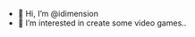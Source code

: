 - 👋 Hi, I’m @idimension
- 👀 I’m interested in create some video games..

<!---
idimension18/idimension18 is a ✨ special ✨ repository because its `README.md` (this file) appears on your GitHub profile.
You can click the Preview link to take a look at your changes.
--->
